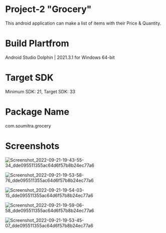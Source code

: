 # Project-2 "Grocery"

This android application can make a list of items with their Price & Quantity.

# Build Plartfrom

Android Studio Dolphin | 2021.3.1 for Windows 64-bit

# Target SDK

Minimum SDK: 21, Target SDK: 33

# Package Name

com.soumitra.grocery

# Screenshots

![Screenshot_2022-09-21-19-43-55-34_dde095511355ac64d6f57b8b24ec77a6](https://user-images.githubusercontent.com/90763881/191562150-80a8b258-8a50-44c3-9ef7-deffff8b631b.jpg)

![Screenshot_2022-09-21-19-53-58-76_dde095511355ac64d6f57b8b24ec77a6](https://user-images.githubusercontent.com/90763881/191562335-c7b8d540-986d-4ed4-bd09-9b932cfea18b.jpg)

![Screenshot_2022-09-21-19-54-03-15_dde095511355ac64d6f57b8b24ec77a6](https://user-images.githubusercontent.com/90763881/191562390-641fc919-e4cf-4072-ab96-58b57cec8467.jpg)

![Screenshot_2022-09-21-19-59-06-58_dde095511355ac64d6f57b8b24ec77a6](https://user-images.githubusercontent.com/90763881/191562515-1a0b030d-4f05-4a0d-9d10-8537f7d4b129.jpg)

![Screenshot_2022-09-21-19-53-45-07_dde095511355ac64d6f57b8b24ec77a6](https://user-images.githubusercontent.com/90763881/191562569-c3e01f3a-7813-4d04-a0be-947af6128330.jpg)
